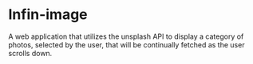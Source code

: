 # Infin-image
A web application that utilizes the unsplash API to display a category of photos, selected by the user, that will be continually fetched as the user scrolls down.
